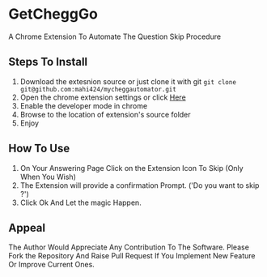 # GetCheggGo
A Chrome  Extension To Automate The Question Skip Procedure
## Steps To Install
1. Download the extesnion source or just clone it with git
 ``` git clone git@github.com:mahi424/mycheggautomator.git ```
2. Open the chrome extension settings or click [Here](chrome://extensions/)
3. Enable the developer mode in chrome
4. Browse to the location of extension's source folder
5. Enjoy

## How To Use
1. On Your Answering Page Click on the Extension Icon To Skip (Only When You Wish)
2. The Extension will provide a confirmation Prompt.  ('Do you want to skip ?')
3. Click Ok And Let the magic Happen.

## Appeal

The Author Would Appreciate Any Contribution To The Software.
Please  Fork the Repository And Raise Pull Request If You Implement New Feature Or Improve Current Ones.
